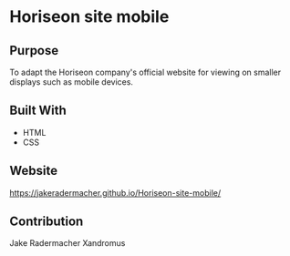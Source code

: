 # Horiseon site mobile

## Purpose
To adapt the Horiseon company's official website for viewing on smaller displays such as mobile devices.

## Built With
* HTML
* CSS

## Website
https://jakeradermacher.github.io/Horiseon-site-mobile/

## Contribution
Jake Radermacher
Xandromus
